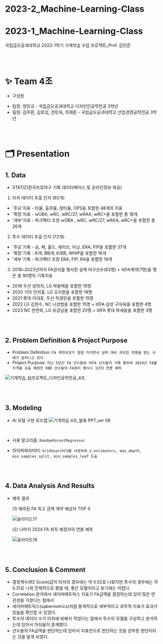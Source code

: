 # 2023-2_Machine-Learning-Class


# 2023-1_Machine-Learning-Class
국립금오공과대학교 2023-1학기 기계학습 수업 프로젝트_Prof. 김민준

<br/><br/>

# ✨ Team 4조
- 구성원
* 팀장: 정민규 - 국립금오공과대학교 디자인인공학전공 3학년
* 팀원: 김주환, 김호성, 전민욱, 최재준 - 국립금오공과대학교 산업경영공학전공 3학년 

<br/><br/>

# 🗂 Presentation
## 1. Data
- STATIZ(한국프로야구 기록 데이터베이스 및 온라인정보 제공)
1. 타자 데이터 추출 인자 (92개)
* '주요'지표 - 타율, 출루율, 장타율, OPS을 포함한 48개의 지표  
* '확장'지표 - wOBA, wRC, wRC/27, wRAA, wRC+을 포함한 총 18개
* '세부'지표 - 파크펙터 조정 wOBA , wRC, wRC/27, wRAA, wRC+을 포함한 총 26개

2. 투수 데이터 추출 인자 (72개)
* '주요'기록 - 승, 패, 홀드, 세이브, 이닝, ERA, FIP을 포함한 37개
* '확장'기록 - K/9, BB/9, K/BB, WHIP을 포함한 16개
* '세부'기록 - 파크펙터 조정 ERA, FIP, RA을 포함한 19개

3. 2019~2023년까지 FA권리를 행사한 실제 야구선수(83명) + 비FA계약(7명)을 맺은 총 90명의 기록지표
* 2019 두산 양의지, LG 박용택을 포함한 15명
* 2020 기아 안치홍, LG 오지환을 포함한 18명
* 2021 롯데 이대호, 두산 허경민을 포함한 15명
* 2022 LG 김현수, NC 나성범을 포함한 15명 + 비FA 삼성 구자욱을 포함한 4명
* 2023 NC 한현희, LG 유강남을 포함한 20명 + 비FA 롯데 박세웅을 포함한 3명



<br/><br/>
## 2. Problem Definition & Project Purpose
* Problem Definition: `FA 계약규모가 점점 커지면서 실력 대비 과도한 연봉을 받는 사례가 늘어나고 있다.`
* Project Purpose: `지난 5년간 FA 선수들와 비FA 선수들의 기록 통하여 2024년 FA를 자격을 갖출 예정인 KBO 선수들의 FA권리 행사시 1년치 연봉 예측`


![기계학습_텀프로젝트_디자인공학전공_4조](https://github.com/jaejunchoe/2023-1_Machine-Learning-Class/assets/157339263/da855a1e-01ec-437a-9d89-0dfacc2c1a31)


<br/><br/>
## 3. Modeling
- AI 모델 구현 로드맵
![기계학습 4조_발표 PPT_ver 06](https://github.com/user-attachments/assets/3b38857c-4ccf-437f-b962-13c19fd98192)

<br/>

- 사용 알고리즘: `RandomForestRegressor`

- 하이퍼파라미터: `GridSearchCV를 사용하여 n_estimators, max_depth, min_samples_split, min_samples_leaf 도출`


<br/><br/>
## 4. Data Analysis And Results 
- 예측 결과


     (1) 예측된 FA 최고 금액 계약 예상자 TOP 4
  
     ![슬라이드17](https://github.com/user-attachments/assets/a6163416-a5df-4c34-ba4a-cd53b85e5435)



     (2) 나머지 2024 FA 취득 예정자의 연봉 예측
  
     ![슬라이드18](https://github.com/user-attachments/assets/7c9d0e10-e224-4c65-a823-174d3663352f)



<br/><br/>
## 5. Conclusion & Comment
- 결정계수(R2 Score)값이 타자의 경우에는 약 0.52로 나왔지만 투수의 경우에는 약 0.31로 나와 전체적으로 봤을 때, 좋은 모델이라고 보기에는 어렵다.
- Correlation 분석에서 세이버매트릭스 지표가 FA금액을 결정하는데 있어 많은 연관성을 가졌다는 점에서 
- 세이버매트릭스(sabermetrics)처럼 통계적으로 세부적이고 과학적 지표가 효과가 있음을  확인할 수 있었다.
- 투수의 데이터 수가 타자에 비해서 적었다는 점에서 투수의 모델을 구성하고 분석하는데 있어서 아쉬움이 존재했다.
- 선수들의 FA금액을 판단하는데 있어서 지표만으로 판단하는 것을 섣부른 판단이라는 것을 알게 되었다.





